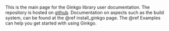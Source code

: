 This is the main page for the Ginkgo library user documentation. The repository is hosted on [github](https://github.com/ginkgo-project/ginkgo). Documentation on aspects such as the build system, can be found at the @ref install_ginkgo page. The @ref Examples can help you get started with using Ginkgo. 
